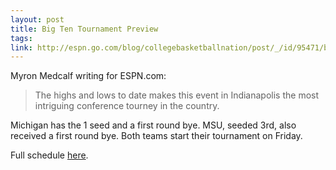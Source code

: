 ```yaml
---
layout: post
title: Big Ten Tournament Preview
tags: 
link: http://espn.go.com/blog/collegebasketballnation/post/_/id/95471/big-ten-tournament-preview-2
---
```


Myron Medcalf writing for ESPN.com:

> The highs and lows to date makes this event in Indianapolis the most intriguing conference tourney in the country.

Michigan has the 1 seed and a first round bye. MSU, seeded 3rd, also received a first round bye. Both teams start their tournament on Friday.

Full schedule [here](http://www.bigten.org/sports/m-baskbl/spec-rel/big10-m-baskbl-tournament-13-14.html).
